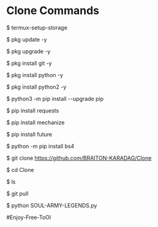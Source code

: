 # Clone Commands

$ termux-setup-storage

$ pkg update -y

$ pkg upgrade -y

$ pkg install git -y

$ pkg install python -y

$ pkg install python2 -y

$ python3 -m pip install --upgrade pip

$ pip install requests

$ pip install mechanize

$ pip install future

$ python -m pip install bs4

$ git clone https://github.com/BRAITON-KARADAG/Clone

$ cd Clone

$ ls

$ git pull

$ python SOUL-ARMY-LEGENDS.py

#Enjoy-Free-ToOl
